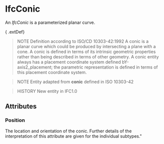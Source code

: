 # IfcConic

An _IfcConic_ is a parameterized planar curve.
<!-- end of short definition -->

{ .extDef}
> NOTE Definition according to ISO/CD 10303-42:1992
> A conic is a planar curve which could be produced by intersecting a plane with a cone. A conic is defined in terms of its intrinsic geometric properties rather than being described in terms of other geometry. A conic entity always has a placement coordinate system defined bY-axis2_placement; the parametric representation is defined in terms of this placement coordinate system.

> NOTE Entity adapted from **conic** defined in ISO 10303-42

> HISTORY New entity in IFC1.0

## Attributes

### Position
The location and orientation of the conic. Further details of the interpretation of this attribute are given for the individual subtypes."
